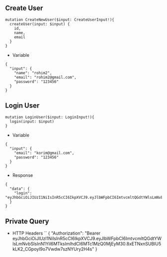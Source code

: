 ## Create User
```
mutation CreateNewUser($input: CreateUserInput!){
  createUser(input: $input) {
    id,
    name,
    email
  }
}
```
- Variable
```
{
  "input": {
    "name": "rohim2",
    "email": "rohim2@gmail.com",
    "password": "123456"
  }
}
```


## Login User
```
mutation LoginUser($input: LoginInput!){
  login(input: $input)
}
```
- Variable
```
{
  "input": {
    "email": "korim@gmail.com",
    "password": "123456"
  }
}
```
- Response
```
{
  "data": {
    "login": "eyJhbGciOiJIUzI1NiIsInR5cCI6IkpXVCJ9.eyJlbWFpbCI6ImtvcmltQGdtYWlsLmNvbSIsInN1YiI6MTksImlhdCI6MTc1MzQ0MjEyM30.8xETNxnSUBIU5kLK2_CGpoyl9o7Vwdw7szNYUry2H4s"
  }
}
```


## Private Query
- HTTP Headers
``
{
  "Authorization": "Bearer eyJhbGciOiJIUzI1NiIsInR5cCI6IkpXVCJ9.eyJlbWFpbCI6ImtvcmltQGdtYWlsLmNvbSIsInN1YiI6MTksImlhdCI6MTc1MzQ0MjEyM30.8xETNxnSUBIU5kLK2_CGpoyl9o7Vwdw7szNYUry2H4s"
}
```